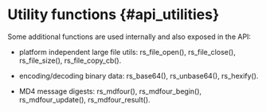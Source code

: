 # Utility functions {#api_utilities}

Some additional functions are used internally and also exposed in the
API:

- platform independent large file utils: rs_file_open(), rs_file_close(),
  rs_file_size(), rs_file_copy_cb().

- encoding/decoding binary data: rs_base64(), rs_unbase64(),
  rs_hexify().

- MD4 message digests: rs_mdfour(), rs_mdfour_begin(),
  rs_mdfour_update(), rs_mdfour_result().
